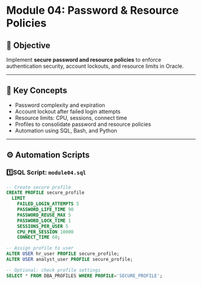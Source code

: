 # Module 04: Password & Resource Policies

## 🎯 Objective
Implement **secure password and resource policies** to enforce authentication security, account lockouts, and resource limits in Oracle.

---

## 🧩 Key Concepts

- Password complexity and expiration
- Account lockout after failed login attempts
- Resource limits: CPU, sessions, connect time
- Profiles to consolidate password and resource policies
- Automation using SQL, Bash, and Python

---

## ⚙️ Automation Scripts

### 1️⃣SQL Script: `module04.sql`

```sql
-- Create secure profile
CREATE PROFILE secure_profile
  LIMIT
    FAILED_LOGIN_ATTEMPTS 5
    PASSWORD_LIFE_TIME 90
    PASSWORD_REUSE_MAX 5
    PASSWORD_LOCK_TIME 1
    SESSIONS_PER_USER 5
    CPU_PER_SESSION 10000
    CONNECT_TIME 60;

-- Assign profile to user
ALTER USER hr_user PROFILE secure_profile;
ALTER USER analyst_user PROFILE secure_profile;

-- Optional: check profile settings
SELECT * FROM DBA_PROFILES WHERE PROFILE='SECURE_PROFILE';

